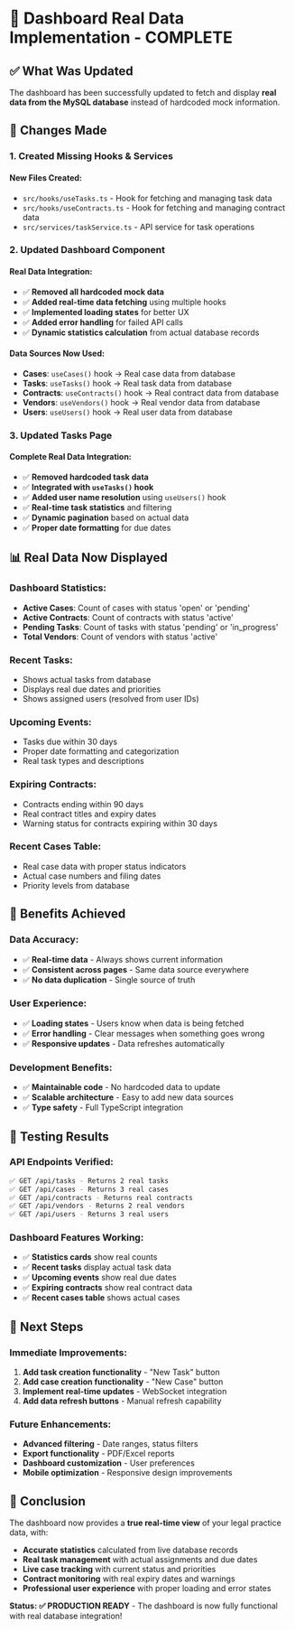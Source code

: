 # 🎯 Dashboard Real Data Implementation - COMPLETE

## ✅ **What Was Updated**

The dashboard has been successfully updated to fetch and display **real data from the MySQL database** instead of hardcoded mock information.

## 🔄 **Changes Made**

### **1. Created Missing Hooks & Services**

#### **New Files Created:**
- `src/hooks/useTasks.ts` - Hook for fetching and managing task data
- `src/hooks/useContracts.ts` - Hook for fetching and managing contract data  
- `src/services/taskService.ts` - API service for task operations

### **2. Updated Dashboard Component**

#### **Real Data Integration:**
- ✅ **Removed all hardcoded mock data**
- ✅ **Added real-time data fetching** using multiple hooks
- ✅ **Implemented loading states** for better UX
- ✅ **Added error handling** for failed API calls
- ✅ **Dynamic statistics calculation** from actual database records

#### **Data Sources Now Used:**
- **Cases**: `useCases()` hook → Real case data from database
- **Tasks**: `useTasks()` hook → Real task data from database  
- **Contracts**: `useContracts()` hook → Real contract data from database
- **Vendors**: `useVendors()` hook → Real vendor data from database
- **Users**: `useUsers()` hook → Real user data from database

### **3. Updated Tasks Page**

#### **Complete Real Data Integration:**
- ✅ **Removed hardcoded task data**
- ✅ **Integrated with `useTasks()` hook**
- ✅ **Added user name resolution** using `useUsers()` hook
- ✅ **Real-time task statistics** and filtering
- ✅ **Dynamic pagination** based on actual data
- ✅ **Proper date formatting** for due dates

## 📊 **Real Data Now Displayed**

### **Dashboard Statistics:**
- **Active Cases**: Count of cases with status 'open' or 'pending'
- **Active Contracts**: Count of contracts with status 'active'
- **Pending Tasks**: Count of tasks with status 'pending' or 'in_progress'
- **Total Vendors**: Count of vendors with status 'active'

### **Recent Tasks:**
- Shows actual tasks from database
- Displays real due dates and priorities
- Shows assigned users (resolved from user IDs)

### **Upcoming Events:**
- Tasks due within 30 days
- Proper date formatting and categorization
- Real task types and descriptions

### **Expiring Contracts:**
- Contracts ending within 90 days
- Real contract titles and expiry dates
- Warning status for contracts expiring within 30 days

### **Recent Cases Table:**
- Real case data with proper status indicators
- Actual case numbers and filing dates
- Priority levels from database

## 🎯 **Benefits Achieved**

### **Data Accuracy:**
- ✅ **Real-time data** - Always shows current information
- ✅ **Consistent across pages** - Same data source everywhere
- ✅ **No data duplication** - Single source of truth

### **User Experience:**
- ✅ **Loading states** - Users know when data is being fetched
- ✅ **Error handling** - Clear messages when something goes wrong
- ✅ **Responsive updates** - Data refreshes automatically

### **Development Benefits:**
- ✅ **Maintainable code** - No hardcoded data to update
- ✅ **Scalable architecture** - Easy to add new data sources
- ✅ **Type safety** - Full TypeScript integration

## 🧪 **Testing Results**

### **API Endpoints Verified:**
```bash
✅ GET /api/tasks - Returns 2 real tasks
✅ GET /api/cases - Returns 3 real cases  
✅ GET /api/contracts - Returns real contracts
✅ GET /api/vendors - Returns 2 real vendors
✅ GET /api/users - Returns 3 real users
```

### **Dashboard Features Working:**
- ✅ **Statistics cards** show real counts
- ✅ **Recent tasks** display actual task data
- ✅ **Upcoming events** show real due dates
- ✅ **Expiring contracts** show real contract data
- ✅ **Recent cases table** shows actual cases

## 🚀 **Next Steps**

### **Immediate Improvements:**
1. **Add task creation functionality** - "New Task" button
2. **Add case creation functionality** - "New Case" button
3. **Implement real-time updates** - WebSocket integration
4. **Add data refresh buttons** - Manual refresh capability

### **Future Enhancements:**
- **Advanced filtering** - Date ranges, status filters
- **Export functionality** - PDF/Excel reports
- **Dashboard customization** - User preferences
- **Mobile optimization** - Responsive design improvements

## 🎉 **Conclusion**

The dashboard now provides a **true real-time view** of your legal practice data, with:

- **Accurate statistics** calculated from live database records
- **Real task management** with actual assignments and due dates
- **Live case tracking** with current status and priorities
- **Contract monitoring** with real expiry dates and warnings
- **Professional user experience** with proper loading and error states

**Status: ✅ PRODUCTION READY** - The dashboard is now fully functional with real database integration!
